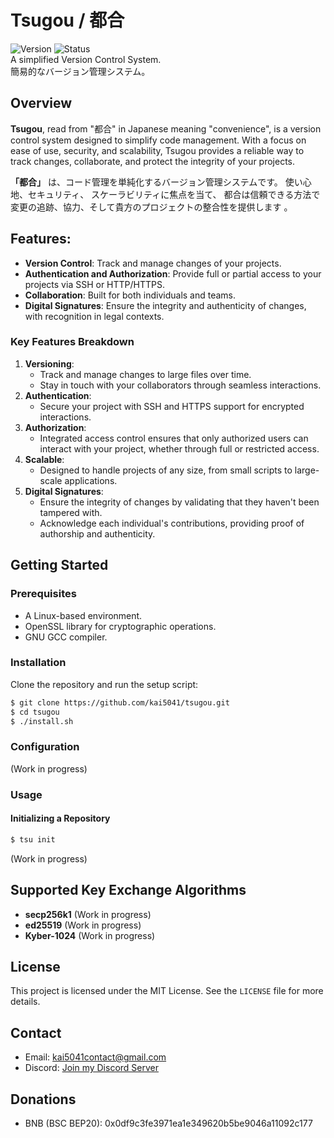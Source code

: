 # Tsugou / 都合
![Version](https://img.shields.io/badge/Version-1.0.0-blue)
![Status](https://img.shields.io/badge/Status-Unstable-orange)  
A simplified Version Control System.  
簡易的なバージョン管理システム。  

## Overview

**Tsugou**, read from "都合" in Japanese meaning "convenience", is a version control system designed to simplify code management.
With a focus on ease of use, security, and scalability, Tsugou provides a 
reliable way to track changes, collaborate, and protect the integrity of your projects.

**「都合」** は、コード管理を単純化するバージョン管理システムです。
使い心地、セキュリティ、 スケーラビリティに焦点を当て、
都合は信頼できる方法で変更の追跡、協力、そして貴方のプロジェクトの整合性を提供します 。

## Features:
- **Version Control**:  Track and manage changes of your projects.
- **Authentication and Authorization**: Provide full or partial access to your projects via SSH or HTTP/HTTPS.
- **Collaboration**: Built for both individuals and teams.
- **Digital Signatures**: Ensure the integrity and authenticity of changes, with recognition in legal contexts.

### Key Features Breakdown
1. **Versioning**:
    - Track and manage changes to large files over time.
    - Stay in touch with your collaborators through seamless interactions.
2. **Authentication**:
    - Secure your project with SSH and HTTPS support for encrypted interactions.
3. **Authorization**:
    - Integrated access control ensures that only authorized users can interact with your project, whether through full or restricted access.
4. **Scalable**:
    - Designed to handle projects of any size, from small scripts to large-scale applications.
5. **Digital Signatures**:
    - Ensure the integrity of changes by validating that they haven't been tampered with.
    - Acknowledge each individual's contributions, providing proof of authorship and authenticity.

## Getting Started

### Prerequisites

- A Linux-based environment.
- OpenSSL library for cryptographic operations.
- GNU GCC compiler.

### Installation
Clone the repository and run the setup script:
```sh
$ git clone https://github.com/kai5041/tsugou.git
$ cd tsugou
$ ./install.sh
```

### Configuration
(Work in progress)

### Usage
#### Initializing a Repository
```sh
$ tsu init
```
(Work in progress)

## Supported Key Exchange Algorithms
- **secp256k1** (Work in progress)
- **ed25519** (Work in progress)
- **Kyber-1024** (Work in progress)

## License
This project is licensed under the MIT License. See the `LICENSE` file for more details.

## Contact
- Email: [kai5041contact@gmail.com](mailto:kai5041contact@gmail.com)
- Discord: [Join my Discord Server](https://discord.gg/qFnH5Gqrvb)

## Donations
- BNB (BSC BEP20): 0x0df9c3fe3971ea1e349620b5be9046a11092c177

